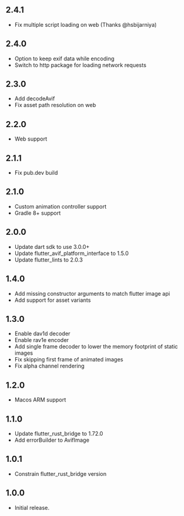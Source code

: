 ## 2.4.1

* Fix multiple script loading on web (Thanks @hsbijarniya)

## 2.4.0

* Option to keep exif data while encoding
* Switch to http package for loading network requests

## 2.3.0

* Add decodeAvif
* Fix asset path resolution on web

## 2.2.0

* Web support

## 2.1.1

* Fix pub.dev build

## 2.1.0

* Custom animation controller support
* Gradle 8+ support

## 2.0.0

* Update dart sdk to use 3.0.0+
* Update flutter_avif_platform_interface to 1.5.0
* Update flutter_lints to 2.0.3

## 1.4.0

* Add missing constructor arguments to match flutter image api
* Add support for asset variants

## 1.3.0

* Enable dav1d decoder
* Enable rav1e encoder
* Add single frame decoder to lower the memory footprint of static images
* Fix skipping first frame of animated images
* Fix alpha channel rendering

## 1.2.0

* Macos ARM support

## 1.1.0

* Update flutter_rust_bridge to 1.72.0
* Add errorBuilder to AvifImage

## 1.0.1

* Constrain flutter_rust_bridge version

## 1.0.0

* Initial release.
